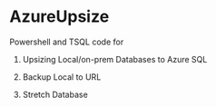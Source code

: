 # AzureUpsize

Powershell and TSQL code for

1) Upsizing Local/on-prem Databases to Azure SQL

2) Backup Local to URL

3) Stretch Database


